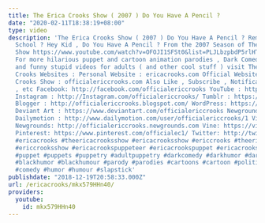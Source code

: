 ```yaml
---
title: The Erica Crooks Show ( 2007 ) Do You Have A Pencil ?
date: "2020-02-11T18:38:19+08:00"
type: video
description: 'The Erica Crooks Show ( 2007 ) Do You Have A Pencil ? Remember High
  School ? Hey Kid , Do You Have A Pencil ? From the 2007 Season of The Erica Crooks
  Show https://www.youtube.com/watch?v=OFOJI1SFSt0&list=PLJLbzpbdP5rlHT7Xm6WNl1CQx9Pv4Q6S6
  For more hilarious puppet and cartoon animation parodies , Dark Comedy humor , satires
  and funny stupid videos for adults ( and other cool stuff ) visit The Official Erica
  Crooks Websites : Personal Website : ericacrooks.com Official Website for The Erica
  Crooks Show : officialericcrooks.com Also Like , Subscribe , Notification Bell thingy
  , etc Facebook: http://facebook.com/officialericcrooks YouTube : http://youtube.com/user/officialericcrooks
  Instagram : http://Instagram.com/officialericcrooks/ Tumblr : https://officialericcrooks.tumblr.com/
  Blogger : http://officialericcrooks.blogspot.com/ WordPress: https://officialericcrooks.wordpress.com
  Deviant Art : https://www.deviantart.com/officialericcrooks Newgrounds: http://officialericcrooks.newgrounds.com/follow
  Dailymotion : http://www.dailymotion.com/user/officialericcrooks/1 Vimeo: https://vimeo.com/officialericcrooks
  Newgrounds: http://officialericcrooks.newgrounds.com Vine: https://vine.co/u/1257143407999610880
  Pinterest: https://www.pinterest.com/officialec1/ Twitter: http://twitter.com/crooks_erica
  #ericacrooks #theericacrooksshow #ericacrooksshow #ericcrooks #theericcrooksshow
  #ericcrooksshow #ericacrookspuppeteer #ericacrookspuppet #ericacrookspuppets #satire
  #puppet #puppets #puppetry #adultpuppetry #darkcomedy #darkhumor #darkhumour #blackcomedy
  #blackhumor #blackhumour #parody #parodies #cartoons #cartoon #politicalsatire #funny
  #comedy #humor #humour #slapstick'
publishdate: "2018-12-19T20:58:33.000Z"
url: /ericacrooks/mkx579HHn40/
providers:
  youtube:
    id: mkx579HHn40
---
```

